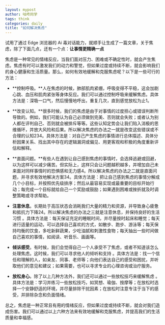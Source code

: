 ```yaml
---
layout: mypost
author: 咕咚同学
tags: think 
categories: daily
title: "如何解决焦虑"
---
```


试用了通过 Edge 浏览器的 Ai 毒对话能力，就顺手让生成了一篇文章，关于焦虑，除了下面几点，还有一个点：**让事情更精确一点**

焦虑是一种常见的情绪反应，当我们面对压力、困难或不确定性时，就会产生焦虑。焦虑有时可以激发我们的动力和警觉，但如果过度或持续不断，就会影响我们的身心健康和生活质量。那么，如何有效地缓解和克服焦虑呢？以下是一些可行的方法：

- ​**控制呼吸。**人在焦虑的时候，肺部肌肉紧绷，呼吸变得不平稳，这会加剧心跳、血压和肌肉紧张等身体反应。我们可以通过控制呼吸来缓解焦虑。具体方法是：深吸一口气，然后慢慢地呼出，重复几次，直到感觉放松为止1。

- ​**改变认知。**很多时候，我们的焦虑是由于对事情的过度担心或错误判断所导致的。例如，我们可能认为自己必须做到完美、否则就会失败；或者认为别人都在评判自己、否则就会被排斥等等。这些认知定势会让我们陷入消极的思维循环，并放大风险和后果。所以解决焦虑的办法之一就是改变这些错误或不合理的认知234。具体方法是：对自己产生焦虑的事情进行总体描述、具体分析因果关系、找出其中存在的逻辑漏洞或偏见、用更客观和积极的角度重新评估和解释。

- ​**直面问题。**有些人在遇到让自己感到焦虑的事情时，会选择逃避或回避，以为这样可以减少痛苦。但实际上，这样只会让问题越积越多，并增加自己未来面对同样事情时的恐惧感和无力感4。所以解决焦虑的办法之二就是直面问题，并寻求有效地解决方案34。具体方法是：把让自己感到焦虑的事情分解成几个小目标，并按照优先级排序；然后从最容易实现或最重要的目标开始行动；每完成一个目标就给自己一个奖励或鼓励；如果遇到困难或挫折就及时调整策略或寻求帮助。

- **​注意休息**。长期处于高压状态会消耗我们大量的精力和资源，并导致身心疲惫和抵抗力下降24。所以解决焦虑的办法之三就是注意休息，并保持良好的生活习惯 。具体方法是：每天保证充足的睡眠时间，并尽量按时起床和睡觉；每天进行适量的运动，可以选择自己喜欢的方式，如散步、跑步、游泳等；每天保持均衡的饮食，多吃新鲜蔬果，少吃油腻和刺激性食物；每天抽出一些时间做自己喜欢的事情，如阅读、听音乐、画画等。

- ​**倾诉感受**。有时候，我们会觉得自己一个人承受不了焦虑，或者不知道该怎么处理焦虑。这时候，我们可以寻求他人的倾听和支持 。具体方法是：找一个信任和理解的人，如亲友、同事、老师等；向他们表达自己的感受和困扰，并听取他们的意见和建议；如果需要，也可以寻求专业的心理咨询或治疗服务。

- ​**放松身心**。除了以上几种方法外，我们还可以通过一些放松技巧来缓解焦虑 。具体方法是：学习并练习一些放松技巧，如冥想、瑜伽、按摩等；在放松时选择一个安静舒适的环境，并尽量排除干扰因素；在放松时注意专注于当下的感受，并排除杂念和负面情绪。

总之，焦虑是一种正常且有用的情绪反应，但如果过度或持续不断，就会对我们造成伤害。我们可以通过以上六种方法来有效地缓解和克服焦虑，并提高我们的生活质量和幸福感。